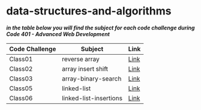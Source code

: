 # data-structures-and-algorithms


***in the table below you will find the subject for each code challenge during Code 401 - Advanced Web Development***



| **Code Challenge** | **Subject**   | **Link**                                                                                   |
|--------------------|-----------|-----------------------------------------------------------------------------------------|
| Class01            |   reverse array    | [Link](https://mohammad-alshish.github.io/data-structures-and-algorithms/array-reverse/array-reverse)
| Class02            |    array insert shift  | [Link](https://mohammad-alshish.github.io/data-structures-and-algorithms/array-insert-shift/array-insert-shift)
| Class03            |    array-binary-search  | [Link](https://mohammad-alshish.github.io/data-structures-and-algorithms/array-binary-search/array-binary-search)
| Class05            |    linked-list  | [Link](https://mohammad-alshish.github.io/data-structures-and-algorithms/linked_list/linked_list)
| Class06            |    linked-list-insertions  | [Link](https://mohammad-alshish.github.io/data-structures-and-algorithms/linked-list-insertions/linked-list-insertions)

